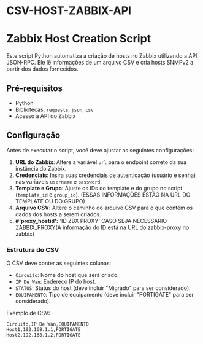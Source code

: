# CSV-HOST-ZABBIX-API
# Zabbix Host Creation Script

Este script Python automatiza a criação de hosts no Zabbix utilizando a API JSON-RPC. Ele lê informações de um arquivo CSV e cria hosts SNMPv2 a partir dos dados fornecidos.

## Pré-requisitos

- Python
- Bibliotecas: `requests`, `json`, `csv`
- Acesso à API do Zabbix

## Configuração

Antes de executar o script, você deve ajustar as seguintes configurações:

1. **URL do Zabbix**: Altere a variável `url` para o endpoint correto da sua instância do Zabbix.
2. **Credenciais**: Insira suas credenciais de autenticação (usuário e senha) nas variáveis `username` e `password`.
3. **Template e Grupo**: Ajuste os IDs do template e do grupo no script (`template_id` e `group_id`). (ESSAS INFORMAÇÕES ESTÃO NA URL DO TEMPLATE OU DO GRUPO)
4. **Arquivo CSV**: Altere o caminho do arquivo CSV para o que contém os dados dos hosts a serem criados.
5. **#'proxy_hostid':** 'ID ZBX PROXY' CASO SEJA NECESSARIO ZABBIX_PROXY(A informação do ID está na URL do zabbix-proxy no zabbix)

### Estrutura do CSV

O CSV deve conter as seguintes colunas:

- `Circuito`: Nome do host que será criado.
- `IP De Wan`: Endereço IP do host.
- `STATUS`: Status do host (deve incluir "Migrado" para ser considerado).
- `EQUIPAMENTO`: Tipo de equipamento (deve incluir "FORTIGATE" para ser considerado).

Exemplo de CSV:

```csv
Circuito,IP De Wan,EQUIPAMENTO
Host1,192.168.1.1,FORTIGATE
Host2,192.168.1.2,FORTIGATE
